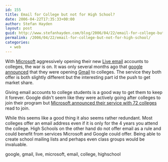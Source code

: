 ```yaml
---
id: 155
title: Email for College but not for High School?
date: 2006-04-22T17:35:33+00:00
author: Stefan Hayden
layout: post
guid: http://www.stefanhayden.com/blog/2006/04/22/email-for-college-but-not-for-high-school/
permalink: /2006/04/22/email-for-college-but-not-for-high-school/
categories:
  - web
---
```

With <a href="http://www.microsoft.com/">Microsoft</a> aggressively opening their new <a href="http://ideas.live.com/programPage.aspx?versionId=5d21c51a-b161-4314-9b0e-4911fb2b2e6d">Live email</a> accounts to colleges, the war is on. It was only several months ago that <a href="https://www.google.com/hosted">google announced</a> that they were opening <a href="http://www.gmail.com/">Gmail</a> to colleges. The service they both offer is both slightly different but the interesting part id the push to get market share.

Giving email accounts to college students is a good way to get them to keep it forever. Google didn't seem like they were actively going after colleges to join their program but <a href="http://www.betanews.com/article/Microsoft_Sends_Windows_Live_to_College/1145650063">Microsoft announced their service with 72 colleges </a>read to join.

While this seems like a good thing it also seems rather redundant. Most colleges offer an email address even if it is only for the 4 years you attend the college. High Schools on the other hand do not offer email as a rule and could benefit from services Microsoft and Google could offer. Being able to create school mailing lists and perhaps even class groups would be invaluable.

<tags>google, gmail, live, microsoft, email, college, highschool</tags>